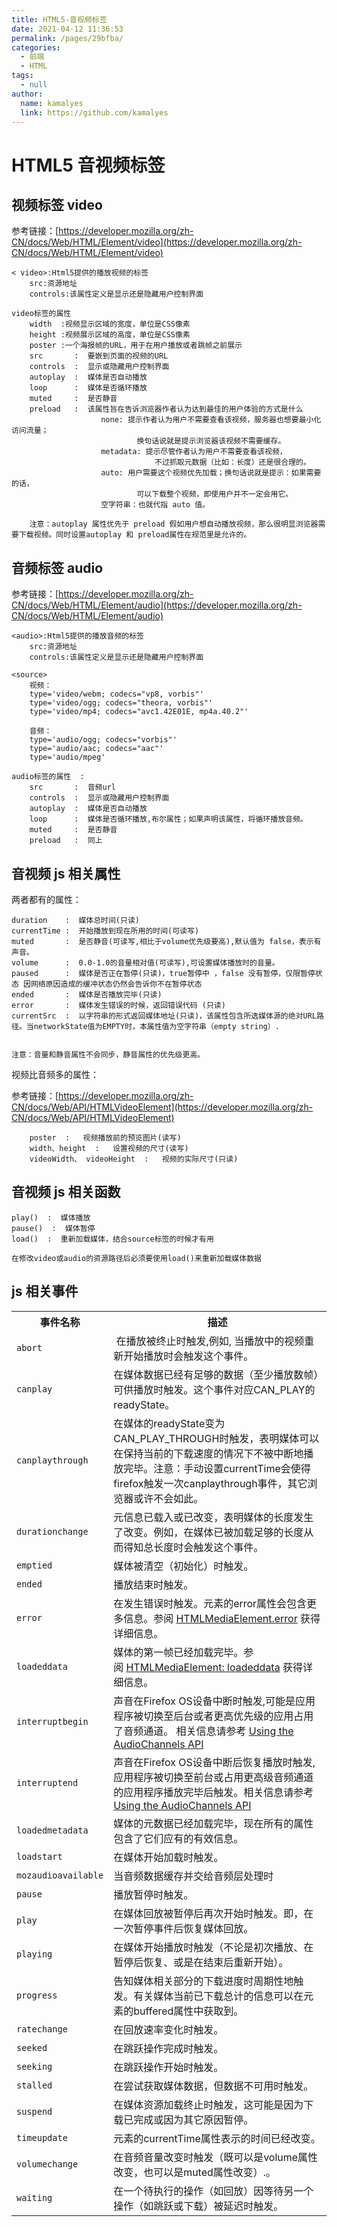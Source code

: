 ```yaml
---
title: HTML5-音视频标签
date: 2021-04-12 11:36:53
permalink: /pages/29bfba/
categories: 
  - 前端
  - HTML
tags: 
  - null
author: 
  name: kamalyes
  link: https://github.com/kamalyes
---
```

# HTML5 音视频标签

## 视频标签 video

参考链接：[https://developer.mozilla.org/zh-CN/docs/Web/HTML/Element/video](https://developer.mozilla.org/zh-CN/docs/Web/HTML/Element/video)

```
< video>:Html5提供的播放视频的标签
    src:资源地址
    controls:该属性定义是显示还是隐藏用户控制界面

video标签的属性
    width  :视频显示区域的宽度，单位是CSS像素
	height :视频展示区域的高度，单位是CSS像素
	poster :一个海报帧的URL，用于在用户播放或者跳帧之前展示
    src		  :	 要嵌到页面的视频的URL
    controls  :  显示或隐藏用户控制界面
    autoplay  :  媒体是否自动播放
    loop  	  :  媒体是否循环播放
    muted  	  :  是否静音
    preload   :  该属性旨在告诉浏览器作者认为达到最佳的用户体验的方式是什么
                    none: 提示作者认为用户不需要查看该视频，服务器也想要最小化访问流量；
                            换句话说就是提示浏览器该视频不需要缓存。
                    metadata: 提示尽管作者认为用户不需要查看该视频，
                                不过抓取元数据（比如：长度）还是很合理的。
                    auto: 用户需要这个视频优先加载；换句话说就是提示：如果需要的话，
                            可以下载整个视频，即使用户并不一定会用它。
                    空字符串：也就代指 auto 值。

	注意：autoplay 属性优先于 preload 假如用户想自动播放视频，那么很明显浏览器需要下载视频。同时设置autoplay 和 preload属性在规范里是允许的。
```

## 音频标签 audio

参考链接：[https://developer.mozilla.org/zh-CN/docs/Web/HTML/Element/audio](https://developer.mozilla.org/zh-CN/docs/Web/HTML/Element/audio)

```
<audio>:Html5提供的播放音频的标签
	src:资源地址
	controls:该属性定义是显示还是隐藏用户控制界面

<source>
	视频：
	type='video/webm; codecs="vp8, vorbis"'
	type='video/ogg; codecs="theora, vorbis"'
	type='video/mp4; codecs="avc1.42E01E, mp4a.40.2"'

	音频：
	type='audio/ogg; codecs="vorbis"'
	type='audio/aac; codecs="aac"'
	type='audio/mpeg'

audio标签的属性	:
    src       :  音频url
	controls  :  显示或隐藏用户控制界面
	autoplay  :  媒体是否自动播放
    loop  	  :  媒体是否循环播放,布尔属性；如果声明该属性，将循环播放音频。
    muted  	  :  是否静音
	preload   :  同上
```

## 音视频 js 相关属性

两者都有的属性：

```
duration    :  媒体总时间(只读)
currentTime :  开始播放到现在所用的时间(可读写)
muted       :  是否静音(可读写,相比于volume优先级要高),默认值为 false，表示有声音。
volume      :  0.0-1.0的音量相对值(可读写),可设置媒体播放时的音量。
paused      :  媒体是否正在暂停(只读)，true暂停中 ，false 没有暂停，仅限暂停状态 因网络原因造成的缓冲状态仍然会告诉你不在暂停状态
ended       :  媒体是否播放完毕(只读)
error       :  媒体发生错误的时候，返回错误代码 (只读)
currentSrc  :  以字符串的形式返回媒体地址(只读)，该属性包含所选媒体源的绝对URL路径。当networkState值为EMPTY时，本属性值为空字符串（empty string）.


注意：音量和静音属性不会同步，静音属性的优先级更高。
```

视频比音频多的属性：

参考链接：[https://developer.mozilla.org/zh-CN/docs/Web/API/HTMLVideoElement](https://developer.mozilla.org/zh-CN/docs/Web/API/HTMLVideoElement)

```
    poster  :   视频播放前的预览图片(读写)
    width、height  :   设置视频的尺寸(读写)
    videoWidth、 videoHeight  :   视频的实际尺寸(只读)
```

## 音视频 js 相关函数

```
play()  :  媒体播放
pause()  :  媒体暂停
load()  :  重新加载媒体，结合source标签的时候才有用

在修改video或audio的资源路径后必须要使用load()来重新加载媒体数据
```

## js 相关事件

<table class="standard-table">
 <tbody>
  <tr>
   <th>事件名称</th>
   <th>描述</th>
  </tr>
  <tr>
   <td><code>abort</code></td>
   <td>&nbsp;在播放被终止时触发,例如, 当播放中的视频重新开始播放时会触发这个事件。</td>
  </tr>
  <tr>
   <td><code>canplay</code></td>
   <td>在媒体数据已经有足够的数据（至少播放数帧）可供播放时触发。这个事件对应CAN_PLAY的readyState。</td>
  </tr>
  <tr>
   <td><code>canplaythrough</code></td>
   <td>在媒体的readyState变为CAN_PLAY_THROUGH时触发，表明媒体可以在保持当前的下载速度的情况下不被中断地播放完毕。注意：手动设置currentTime会使得firefox触发一次canplaythrough事件，其它浏览器或许不会如此。</td>
  </tr>
  <tr>
   <td><code>durationchange</code></td>
   <td>元信息已载入或已改变，表明媒体的长度发生了改变。例如，在媒体已被加载足够的长度从而得知总长度时会触发这个事件。</td>
  </tr>
  <tr>
   <td><code>emptied</code></td>
   <td>媒体被清空（初始化）时触发。</td>
  </tr>
  <tr>
   <td><code>ended</code></td>
   <td>播放结束时触发。</td>
  </tr>
  <tr>
   <td><code>error</code></td>
   <td>在发生错误时触发。元素的error属性会包含更多信息。参阅&nbsp;<a href="/https://developer.mozilla.org/zh-CN/docs/Web/API/HTMLMediaElement/error">HTMLMediaElement.error</a>&nbsp;获得详细信息。</td>
  </tr>
  <tr>
   <td><code>loadeddata</code></td>
   <td>媒体的第一帧已经加载完毕。参阅&nbsp;<a href="https://developer.mozilla.org/zh-CN/docs/Web/API/HTMLMediaElement/loadeddata_event">HTMLMediaElement: loadeddata</a>&nbsp;获得详细信息。</td>
  </tr>
  <tr>
   <td><code>interruptbegin</code></td>
   <td>声音在Firefox OS设备中断时触发,可能是应用程序被切换至后台或者更高优先级的应用占用了音频通道。 相关信息请参考 <a href="https://developer.mozilla.org/zh-CN/docs/Web/API/AudioChannels_API/Using_the_AudioChannels_API">Using the AudioChannels API</a></td>
  </tr>
  <tr>
   <td><code>interruptend</code></td>
   <td>声音在Firefox OS设备中断后恢复播放时触发,应用程序被切换至前台或占用更高级音频通道的应用程序播放完毕后触发。相关信息请参考 <a href="https://developer.mozilla.org/zh-CN/docs/Web/API/AudioChannels_API/Using_the_AudioChannels_API">Using the AudioChannels API</a></td>
  </tr>
  <tr>
   <td><code>loadedmetadata</code></td>
   <td>媒体的元数据已经加载完毕，现在所有的属性包含了它们应有的有效信息。</td>
  </tr>
  <tr>
   <td><code>loadstart</code></td>
   <td>在媒体开始加载时触发。</td>
  </tr>
  <tr>
   <td><code>mozaudioavailable</code></td>
   <td>当音频数据缓存并交给音频层处理时</td>
  </tr>
  <tr>
   <td><code>pause</code></td>
   <td>播放暂停时触发。</td>
  </tr>
  <tr>
   <td><code>play</code></td>
   <td>在媒体回放被暂停后再次开始时触发。即，在一次暂停事件后恢复媒体回放。</td>
  </tr>
  <tr>
   <td><code>playing</code></td>
   <td>在媒体开始播放时触发（不论是初次播放、在暂停后恢复、或是在结束后重新开始）。</td>
  </tr>
  <tr>
   <td><code>progress</code></td>
   <td>告知媒体相关部分的下载进度时周期性地触发。有关媒体当前已下载总计的信息可以在元素的buffered属性中获取到。</td>
  </tr>
  <tr>
   <td><code>ratechange</code></td>
   <td>在回放速率变化时触发。</td>
  </tr>
  <tr>
   <td><code>seeked</code></td>
   <td>在跳跃操作完成时触发。</td>
  </tr>
  <tr>
   <td><code>seeking</code></td>
   <td>在跳跃操作开始时触发。</td>
  </tr>
  <tr>
   <td><code>stalled</code></td>
   <td>在尝试获取媒体数据，但数据不可用时触发。</td>
  </tr>
  <tr>
   <td><code>suspend</code></td>
   <td>在媒体资源加载终止时触发，这可能是因为下载已完成或因为其它原因暂停。</td>
  </tr>
  <tr>
   <td><code>timeupdate</code></td>
   <td>元素的currentTime属性表示的时间已经改变。</td>
  </tr>
  <tr>
   <td><code>volumechange</code></td>
   <td>在音频音量改变时触发（既可以是volume属性改变，也可以是muted属性改变）.。</td>
  </tr>
  <tr>
   <td><code>waiting</code></td>
   <td>在一个待执行的操作（如回放）因等待另一个操作（如跳跃或下载）被延迟时触发。</td>
  </tr>
 </tbody>
</table>
